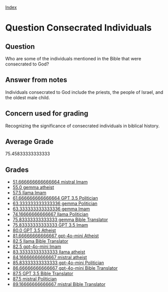
[Index](../../index.md)
# Question Consecrated Individuals
## Question
Who are some of the individuals mentioned in the Bible that were consecrated to God?

## Answer from notes
Individuals consecrated to God include the priests, the people of Israel, and the oldest male child.

## Concern used for grading
Recognizing the significance of consecrated individuals in biblical history.

## Average Grade
75.45833333333333

## Grades
 * [51.666666666666664 mistral Imam](../answers/mistral_Imam/Consecrated_Individuals.md)
 * [55.0 gemma atheist](../answers/gemma_atheist/Consecrated_Individuals.md)
 * [57.5 llama Imam](../answers/llama_Imam/Consecrated_Individuals.md)
 * [61.666666666666664 GPT 3.5 Politician](../answers/GPT_3.5_Politician/Consecrated_Individuals.md)
 * [63.333333333333336 gemma Politician](../answers/gemma_Politician/Consecrated_Individuals.md)
 * [63.333333333333336 gemma Imam](../answers/gemma_Imam/Consecrated_Individuals.md)
 * [74.16666666666667 llama Politician](../answers/llama_Politician/Consecrated_Individuals.md)
 * [75.83333333333333 gemma Bible Translator](../answers/gemma_Bible_Translator/Consecrated_Individuals.md)
 * [75.83333333333333 GPT 3.5 Imam](../answers/GPT_3.5_Imam/Consecrated_Individuals.md)
 * [80.0 GPT 3.5 Atheist](../answers/GPT_3.5_Atheist/Consecrated_Individuals.md)
 * [81.66666666666667 gpt-4o-mini Atheist](../answers/gpt-4o-mini_Atheist/Consecrated_Individuals.md)
 * [82.5 llama Bible Translator](../answers/llama_Bible_Translator/Consecrated_Individuals.md)
 * [82.5 gpt-4o-mini Imam](../answers/gpt-4o-mini_Imam/Consecrated_Individuals.md)
 * [83.33333333333333 llama atheist](../answers/llama_atheist/Consecrated_Individuals.md)
 * [84.16666666666667 mistral atheist](../answers/mistral_atheist/Consecrated_Individuals.md)
 * [85.83333333333333 gpt-4o-mini Politician](../answers/gpt-4o-mini_Politician/Consecrated_Individuals.md)
 * [86.66666666666667 gpt-4o-mini Bible Translator](../answers/gpt-4o-mini_Bible_Translator/Consecrated_Individuals.md)
 * [87.5 GPT 3.5 Bible Translator](../answers/GPT_3.5_Bible_Translator/Consecrated_Individuals.md)
 * [87.5 mistral Politician](../answers/mistral_Politician/Consecrated_Individuals.md)
 * [89.16666666666667 mistral Bible Translator](../answers/mistral_Bible_Translator/Consecrated_Individuals.md)
